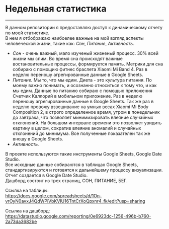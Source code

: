 # Недельная статистика
---

В данном репозитории я предоставляю доступ к динамическому отчету по моей статистике.  
В нем я отбображаю наибоелее важные на мой взгляд аспекты человеческой жизни, такие как: *Сон*, *Питание*, *Активность.*  

 - *Сон* - очень важный, мало изученый жизненый процесс. 30% всей жизни мы спим. Во время сна происходят важные востановительные процессы, формируется память. Метрики для сна собираю с помощию фитнес браслета Xiaomi Mi Band 4. Раз в неделю переношу агрегированные данные в Google Sheets.  
 - *Питание.* Мы то, что мы едим. Диета - это культура питания. По моему важно понимать, и осознанно относиться к тому что, и как мы едим. Данные по питанию собираю с помощью приложения Счетчик Каллорий в мобильном приложение. Раз в неделю переношу агрегированные данные в Google Sheets. Так же раз в неделю провожу взвешивание на умных весах Xiaomi Mi Body Composition 2, в строго определенное время, утром в понедельник до завтрака, что позволяет минимизировать влеяние случайных отклонений. На большом интервале времени это позволяет увидить картину в целом, сократив влеяние аномалий и случайных отклонений до минимума. Все полученные показателеи так же вношу в Google Sheets.  
 - *Активность.*  
  
В проекте используются такие инструменты Google Sheets, Google Date Studio.  
Все исходные данные собираются в таблицах Google Sheets, стандартизируются и готовятся к дальнейшему процессу визуализации.  
Отчет создается в Google Date Studio.  
Дашборд состоит из трех страниц, СОН, ПИТАНИЕ, БЕГ. 

Ссылка на таблицы:  
https://docs.google.com/spreadsheets/d/1On-vrOyN0avxJ4QdWPiVbKVIU16TntCrXoQpxnr4_fk/edit?usp=sharing

Ссылка на дашборд:  
https://datastudio.google.com/reporting/0e6923dc-1256-496b-b760-2a73da3682be
